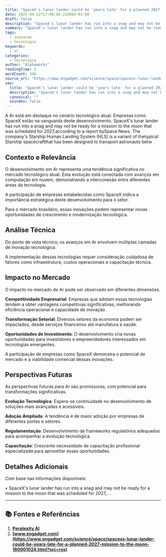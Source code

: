 ```yaml
---
title: "SpaceX's lunar lander could be 'years late' for a planned 2027 mission to the moon"
date: 2025-09-22T17:00:05.226883-03:00
draft: false
description: "SpaceX's lunar lander has run into a snag and may not be ready for a mission to the moon that was scheduled for 2027,according to a report bySpace News. The ..."
summary: "SpaceX's lunar lander has run into a snag and may not be ready for a mission to the moon that was scheduled for 2027,according to a report bySpace News. The ..."
tags:
  - inovacao
  - tecnologia
keywords:
  - ar
categories:
  - Tecnologia
author: "Alphaworks"
readingTime: 2
wordCount: 348
source_url: "https://www.engadget.com/science/space/spacexs-lunar-lander-could-be-years-late-for-a-planned-2027-mission-to-the-moon-180001024.html?src=rss"
seo:
  title: "SpaceX's lunar lander could be 'years late' for a planned 2027 mission to the moon"
  description: "SpaceX's lunar lander has run into a snag and may not be ready for a mission to the moon that was scheduled for 2027,according to a report bySpace News. The ..."
  canonical: ""
  noindex: false
---
```


A Ar está em destaque no cenário tecnológico atual. Empresas como SpaceX estão na vanguarda deste desenvolvimento. SpaceX's lunar lander has run into a snag and may not be ready for a mission to the moon that was scheduled for 2027,according to a report bySpace News. The company's Starship Human Landing System (HLS) is a variant of thetypical Starship spacecraftthat has been designed to transport astronauts betw

## Contexto e Relevância

O desenvolvimento em Ar representa uma tendência significativa no mercado tecnológico atual. Esta evolução está conectada com avanços em computação em nuvem, demonstrando a interconexão entre diferentes áreas da tecnologia.

A participação de empresas estabelecidas como SpaceX indica a importância estratégica deste desenvolvimento para o setor.

Para o mercado brasileiro, essas inovações podem representar novas oportunidades de crescimento e modernização tecnológica.
## Análise Técnica

Do ponto de vista técnico, os avanços em Ar envolvem múltiplas camadas de inovação tecnológica.



A implementação dessas tecnologias requer consideração cuidadosa de fatores como infraestrutura, custos operacionais e capacitação técnica.
## Impacto no Mercado

O impacto no mercado de Ar pode ser observado em diferentes dimensões.

**Competitividade Empresarial**: Empresas que adotam essas tecnologias tendem a obter vantagens competitivas significativas, melhorando eficiência operacional e capacidade de inovação.

**Transformação Setorial**: Diversos setores da economia podem ser impactados, desde serviços financeiros até manufatura e saúde.

**Oportunidades de Investimento**: O desenvolvimento cria novas oportunidades para investidores e empreendedores interessados em tecnologias emergentes.

A participação de empresas como SpaceX demonstra o potencial de mercado e a viabilidade comercial dessas inovações.
## Perspectivas Futuras

As perspectivas futuras para Ar são promissoras, com potencial para transformações significativas.

**Evolução Tecnológica**: Espera-se continuidade no desenvolvimento de soluções mais avançadas e acessíveis.

**Adoção Ampliada**: A tendência é de maior adoção por empresas de diferentes portes e setores.

**Regulamentação**: Desenvolvimento de frameworks regulatórios adequados para acompanhar a evolução tecnológica.

**Capacitação**: Crescente necessidade de capacitação profissional especializada para aproveitar essas oportunidades.
## Detalhes Adicionais

Com base nas informações disponíveis:

• SpaceX's lunar lander has run into a snag and may not be ready for a mission to the moon that was scheduled for 2027,...



---

## 📚 Fontes e Referências

1. **[Perplexity AI](https://www.perplexity.ai/)**
2. **[www.engadget.com](https://www.engadget.com/science/space/spacexs-lunar-lander-could-be-years-late-for-a-planned-2027-mission-to-the-moon-180001024.html?src=rss)**
